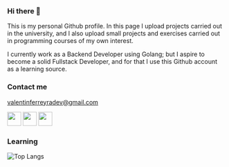 ### Hi there 👋
This is my personal Github profile. In this page I upload projects carried out in the university, and I also upload small projects and exercises carried out in programming courses of my own interest.

I currently work as a Backend Developer using Golang; but I aspire to become a solid Fullstack Developer, and for that I use this Github account as a learning source.

### Contact me 
valentinferreyradev@gmail.com
<p align="left"> <a href="https://www.github.com/valentinferreyra" target="_blank" rel="noreferrer"><img src="https://raw.githubusercontent.com/danielcranney/readme-generator/main/public/icons/socials/github-dark.svg" width="32" height="32" /></a> 
    <a href="http://www.instagram.com/valensferreyra" target="_blank" rel="noreferrer"><img src="https://raw.githubusercontent.com/danielcranney/readme-generator/main/public/icons/socials/instagram.svg" width="32" height="32"/></a> 
<a href="https://www.linkedin.com/in/valentinferreyra" target="_blank" rel="noreferrer"><img src="https://raw.githubusercontent.com/danielcranney/readme-generator/main/public/icons/socials/linkedin.svg" width="32" height="32" /></a> 

### Learning
![Top Langs](https://github-readme-stats.vercel.app/api/top-langs/?username=valentinferreyra&theme=tokyonight)
